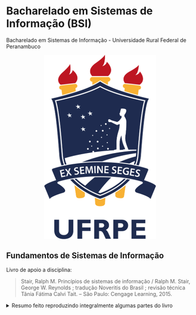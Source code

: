 # Bacharelado em Sistemas de Informação (BSI)

Bacharelado em Sistemas de Informação - Universidade Rural Federal de Peranambuco

<center>
  <img src="./images/ufrpe-rgb-plano.png" width="300px"/>
</center>

## Fundamentos de Sistemas de Informação
Livro de apoio a disciplina:
> Stair, Ralph M.
> Princípios de sistemas de informação / Ralph M. Stair, 
> George W. Reynolds ; tradução Noveritis do Brasil ; revisão técnica Tânia Fátima Calvi Tait. – São Paulo: Cengage Learning, 2015.

<details>
	<summary>Resumo feito reproduzindo integralmente algumas partes do livro</summary>
  
## Hardware

  <details>
    <summary>toggle</summary>
    
### Sistemas de Computadores

* Cases de resoluções de problemas por meio dos Sistemas de Computadores.

#### Componentes do Hardware

* **Componentes de hardware.** 
	* Esses componentes incluem os dispositivos de entrada, dispositivos de saída, os de armazenamento primário e secundário e a unidade de processamento central (CPU). A unidade de controle, a unidade aritmética/lógica (ALU) e as áreas de armazenamento de registro constituem a CPU.

* UNIDADE DE PROCESSAMENTO CENTRAL (CPU, CENTRAL PROCESSING UNIT):  Cada unidade de processamento central consiste em três elementos associados: a unidade aritmética/lógica, a unidade de controle e as áreas de registro. 
* UNIDADE ARITMÉTICA/ LÓGICA (ALU, ARITHMETIC/ LOGIC UNIT): Componentes da CPU que realizam cálculos matemáticos e fazem comparações lógicas.
* UNIDADE DE CONTROLE: Parte da CPU que acessa sequencialmente as instruções do programa, decodificando‑as, e coordena o fluxo de dados de entrada e de saída da ALU, registradores, armazenamento primário e até mesmo o armazenamento secundário e vários dispositivos de saída.
* REGISTRADOR: Área de armazenamento de alta velocidade na CPU utilizada para o armazenamento temporário de pequenas unidades de instruções de programas e dados imediatamente antes, durante e depois da execução pela CPU.
* ARMAZENAGEM PRIMÁRIA (MEMÓRIA PRINCIPAL, MEMÓRIA): Parte do computador que guarda as instruções e dados do programa. FIGURA 3.1 

### DISPOSITIVOS DE PROCESSAMENTO E MEMÓRIA: POTÊNCIA, VELOCIDADE E CAPACIDADE

Os componentes responsáveis pelo processamento – CPU e memória

#### CARACTERÍSTICAS E FUNÇÕES DO PROCESSAMENTO

* **MIPS**: Milhões de instruções por segundo, uma medida de tempo de ciclo de máquina. 
* **MEGAHERTZ (MHZ)**: Milhões de ciclos por segundo, uma medida de velocidade de clock.
* **GIGAHERTZ (GHZ)**: Bilhões de ciclos por segundo, uma medida de velocidade de clock.
* **VELOCIDADE DE CLOCK**: Uma série de pulsos eletrônicos produzidos a uma taxa predeterminada que afeta o tempo de ciclo de máquina.
* *Devido a problemas de aquecimento ao busca atingir maiores velocidades de clock → Arquitetura energético‑eficiente* → **ARM**

#### Características físicas da CPU
* **LEI DE MOORE*:  A Lei de Moore é uma  hipótese que afirma que o número de transistores em um único chip dobrará a cada dois anos.

#### CARACTERÍSTICAS E FUNÇÕES DA MEMÓRIA

##### Capacidade de armazenamento

* BYTE (B): Oito bits que juntos representam um único caractere de dado. 

##### Tipos de memória

* MEMÓRIA DE ACESSO ALEATÓRIO (RAM, RANDOM ACCESS MEMORY): Tipo de memória na qual as instruções ou dados podem ser armazenados temporariamente.
* MEMÓRIA SOMENTE DE LEITURA (ROM, READ‑ONLY MEMORY): Tipo de memória não volátil
	* memória somente de leitura programável (**PROM, programmable read-only memory**), usada para guardar dados e instruções que nunca podem ser alterados;
	* memória somente de leitura programável e apagável (**EPROM, erasable programmable read‑only memory**), que é uma ROM programável e pode ser apagada e reutilizada;
	* e a memória somente de leitura programável e apagá‑ vel eletricamente (**EEPROM, electrically erasable programmable read‑only memory**), que é somente de leitura, que pode ser modificada pelo usuário e apagada e reprogra‑ mada repetidamente, por meio de aplicativos com tensão elétrica acima do normal.
* **MEMÓRIA CACHE**: Tipo de memória de alta velocidade que um processador pode acessar mais rapidamente do que a memória principal.

##### PCM, phase change memory → Curiosidade:

> Fabricantes estão competindo para desenvolver um chip de memória não
> volátil, que necessite de um mínimo de energia, ofereça velocidade
> extremamente rápida de es‑ crita e possa armazenar dados de forma
> precisa, mesmo após um grande número de ci‑ clos escreve‑e‑apaga. Tais
> chips devem eliminar a necessidade de RAM e simplificar e acelerar o
> processamento da memória. A memória de mudança de fase (PCM, phase
> change memory) é uma abordagem potencial para suprir tal dispositivo
> de memória. A PCM emprega material especial semelhante ao vidro que
> pode alterar seu estado físico, alternando entre estado cristalino de
> baixa resistência para um estado gasoso de alta re‑ sistência, por
> meio da aplicação de tensão para reorganizar os átomos do material.
> Espera‑se que essa tecnologia seja até 100 vezes mais rápida do que a
> memória flash e que possa ser usada por computadores de servidores por
> volta de 2016.7

#### MULTIPROCESSAMENTO

* MULTIPROCESSAMENTO: 
Execução simultânea de duas ou mais instruções.

* COPROCESSADOR: 
Parte do computador que acelera o processamento, executando instruções de tipos específicos enquanto a CPU trabalha em outra atividade de processamento.

* MICROPROCESSADOR MULTICORE: 
Microprocessador que combina dois ou mais processadores independentes em um único computador, para que possam compartilhar a carga de trabalho elevar a capacidade de processamento

#### COMPUTAÇÃO PARALELA

* COMPUTAÇÃO PARALELA: Execução simultânea da mesma tarefa em múltiplos processadores para se obter resultados mais rapidamente.

* SISTEMAS DE PROCESSAMENTO MACIÇAMENTE PARALELOS: Tipo de multiprocessamento que acelera o processamento por meio da conexão de centenas ou milhares de processadores para operar simultaneamente, ou em paralelo, no qual cada processador tem seu próprio barramento, memória, discos, cópia do sistema operacional e aplicativos.

* COMPUTAÇÃO EM GRADE: Uso de um conjunto de computadores, frequentemente pertencentes a vários indivíduos ou organizações, para trabalhar de maneira coordenada a fim de resolver problemas em comum.

#### ARMAZENAMENTO SECUNDÁRIO

* ARMAZENAGEM SECUNDÁRIA: Dispositivos que armazenam grandes quantidades de dados, instruções e informações de forma mais permanente do que o permitido pela memória principal.

> A seleção dos meios e dispositivos da armazenagem secundária necessita
> do entendimento de suas características principais – método de acesso,
> capacidade e portabilidade.

#### MÉTODOS DE ACESSO

* ACESSO SEQUENCIAL: Método de recuperação no qual os dados devem ser acessados na ordem em que são armazenados.

* ACESSO DIRETO: Método de recuperação, no qual os dados podem ser acessados sem a necessidade de ler e descartar outros dados.

* DISPOSITIVO DE ARMAZENAMENTO DE ACESSO SEQUENCIAL (SASD, SEQUENCIAL ACCESS STORAGE DEVICE): Dispositivo para acessar sequencialmente dados de armazenagem secundária.

* DISPOSITIVO DE ARMAZENAMENTO DE ACESSO DIRETO (DASD, DIRECT ACCESS STORAGE DEVICE): Dispositivo para acessar diretamente dados de armazenagem secundária.

#### DISPOSITIVO DE ARMAZENAMENTO SECUNDÁRIO

##### Dispositivos magnéticos de armazenamento secundário

* FITAS MAGNÉTICAS: Tipo de mídia de armazenagem secundária, usado hoje principalmente para armazenar backup de dados organizacionais críticos em caso de um desastre.
* DISCO MAGNÉTICO: Dispositivo de armazenamento direto com bits representados por áreas magnetizadas. "O Disco Rígido"

* MATRIZ REDUNDANTE DE DISCOS INDEPENDENTES/ DE BAIXO CUSTO (RAID, REDUNDANT ARRAY OF INDEPENDENT/ INEXPENSIVE DISKS): Método de armazenamento de dados que gera bits adicionais a partir dos dados existentes, permitindo que o sistema crie um “mapa de reconstrução” para que, se um disco rígido falhar, os dados perdidos possam ser recuperados.

* ESPELHAMENTO DE DISCO: Processo que fornece uma cópia exata que protege totalmente os usuários em caso de perda de dados.

* FITA VIRTUAL: Dispositivo de armazenamento que gerencia dados menos frequentemente consultados, de modo que parecem estar armazenados inteiramente em rolos de fitas, embora algumas partes possam estar realmente localizadas em discos rígidos mais rápidos.

#### Dispositivos de armazenamento óticos secundários

> Um dispositivo de armazenamento ótico usa lasers especiais para fazer
> a leitura e gravação de dados. Os lasers gravam os dados queimando
> fisicamente ranhuras nos discos. O dado é acessado diretamente do
> disco por um dispositivo de leitura ótica, que opera de modo
> semelhante a um tocador de disco compacto. Esse dispositivo de disco
> ótico utiliza um laser de baixa potência que mede a diferença na luz
> refletida, provocada pela ranhura (ou a falta dela) no disco.

* DISPOSITIVO DE ARMAZENAMENTO ÓTICO: Forma de armazenamento de dados que usa lasers para ler ou gravar dados.

* MEMÓRIA SOMENTE DE LEITURA EM DISCOS COMPACTOS (CD‑ROM, COMPACT DISC READ‑ONLY MEMORY): Forma comum de discos óticos nos quais os dados não podem ser modificados depois de gravados.

* DISCO DE VÍDEO DIGITAL (DVD, DIGITAL VIDEO DISK): Mídia de armazenamento de dados usada para armazenar videogames, softwares e vídeos.

#### Dispositivos de armazenagem secundária de estado sólido

> Dispositivos de armazenagem secundária de estado sólido (SSDs, solid
> state storage devices) armazenam os dados nos chips de memória em vez
> de mídias magnéticas ou óticas. Esses chips necessitam de menos
> energia e fornecem acesso mais rápido aos dados do que os equipamentos
> de armazenamento de dados magnéticos. Enquanto os discos rígidos podem
> fornecer de 250 a 350 IOPS (operações de entrada/saída por segundo ou
> operações de leitura/gravação por segundo), os SSDs mais avançados
> realizam a operação a uma taxa de meio milhão de IOPS.23

* Unidade flash: as unidades flash são dispositivos de armazenamento em estado sólido.

#### OPÇÕES DE ARMAZENAMENTO DAS EMPRESAS

#### TIPOS DE SISTEMA DE COMPUTADORES

##### COMPUTADORES PORTÁTEIS
##### COMPUTADORES NÃO PORTÁTEIS PARA ÚNICO USUÁRIO

##### SISTEMAS DE COMPUTADORES PARA MÚLTIPLOS USUÁRIOS

* SERVIDOR: Computador utilizado por muitos usuários para realizar tarefas específicas, como rodar aplicações de rede ou internet.
* ESCALABILIDADE: Habilidade para aumentar a capacidade de processamento de um sistema computacional para que possa lidar com mais usuários, mais dados ou mais transações em determinado período.
* SERVIDOR BLADE (SERVIDOR EM LÂMINA): Servidor que hospeda muitas placas‑mãe que incluem um ou mais processadores, memória, armazenamento e conexões de rede de computadores.
* COMPUTADORES MAINFRAME: Computador grande e potente, em geral compartilhado por centenas de usuários simultaneamente conectados à máquina por meio de rede.
* SUPERCOMPUTADOR: São máquinas mais potentes com maior velocidade de processamento e mais alto desempenho.
* UNIDADE DE PROCESSAMENTO GRÁFICO (GPU, GRAPHICS PROCESSING UNIT): Circuito especial muito eficiente na manipulação dos gráficos do computador. É mais rápido do que um chip de CPU para realizar operações de ponto flutuante e na execução de algoritmos, nos quais o processamento de grandes blocos de dados é feito em paralelo.

#### COMPUTAÇÃO VERDE
COMPUTAÇÃO VERDE: Programa que diz respeito à eficiência e responsabilidade ambiental de um projeto, manufatura, operação e descarte de produtos relacionados aos SI.

**A computação verde tem três metas**:

* reduzir o uso de materiais perigosos,
* permitir que as empresas abaixem os custos de energia (incluindo a potencial captação e taxas de aquisição) e
* permitir o uso seguro ou reciclagem de computadores e equipamentos relacionados.
  
  </details>
  


## Software

## SI


</details>
